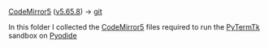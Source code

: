 [CodeMirror5](https://codemirror.net/5/) ([v5.65.8](https://github.com/codemirror/codemirror5/releases/tag/5.65.8)) -> [git](https://github.com/codemirror/codemirror5)

In this folder I collected the [CodeMirror5](https://codemirror.net/5/) files required to run the [PyTermTk](https://github.com/ceccopierangiolieugenio/pyTermTk) sandbox on [Pyodide](https://pyodide.org)
